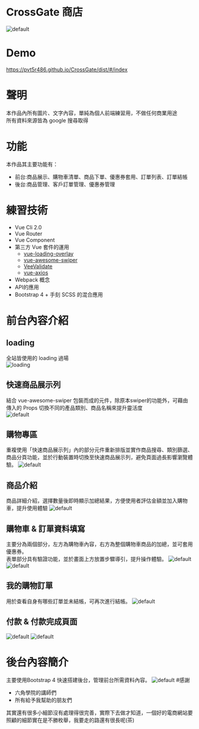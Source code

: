 # CrossGate 商店
![default](https://user-images.githubusercontent.com/41603487/50428050-a54c7200-08ee-11e9-8ac1-047a93fe2544.JPG)
# Demo
https://pvt5r486.github.io/CrossGate/dist/#/index
# 聲明
本作品內所有圖片、文字內容，單純為個人前端練習用，不做任何商業用途<br>
所有資料來源皆為 google 搜尋取得
# 功能
本作品其主要功能有：
* 前台:商品展示、購物車清單、商品下單、優惠券套用、訂單列表、訂單結帳
* 後台:商品管理、客戶訂單管理、優惠券管理
# 練習技術
* Vue Cli 2.0
* Vue Router
* Vue Component
* 第三方 Vue 套件的運用
  * [vue-loading-overlay](https://github.com/ankurk91/vue-loading-overlay)
  * [vue-awesome-swiper](https://github.com/surmon-china/vue-awesome-swiper)
  * [VeeValidate](https://baianat.github.io/vee-validate/)
  * [vue-axios](https://www.npmjs.com/package/vue-axios)
* Webpack 概念
* API的應用
* Bootstrap 4 + 手刻 SCSS 的混合應用
# 前台內容介紹
## loading
全站皆使用的 loading 過場<br>
![loading](https://user-images.githubusercontent.com/41603487/50428324-b21e9500-08f1-11e9-896b-29b9d2525ac9.gif)
## 快速商品展示列
結合 vue-awesome-swiper 包裝而成的元件，除原本swiper的功能外，可藉由傳入的 Props 切換不同的產品類別、商品名稱來提升靈活度<br>
![default](https://user-images.githubusercontent.com/41603487/50428800-37577900-08f5-11e9-8067-45cc3ea63dae.JPG)
## 購物專區
重複使用「快速商品展示列」內的部分元件重新排版並實作商品搜尋、類別篩選、商品分頁功能，並於行動裝置時切換至快速商品展示列，避免頁面過長影響瀏覽體驗。
![default](https://user-images.githubusercontent.com/41603487/50428884-d8deca80-08f5-11e9-9de1-525b9c2ec4d4.JPG)
## 商品介紹
商品詳細介紹，選擇數量後即時顯示加總結果，方便使用者評估金額並加入購物車，提升使用體驗
![default](https://user-images.githubusercontent.com/41603487/50429180-c1084600-08f7-11e9-8d75-dee2d090566d.JPG)
## 購物車 & 訂單資料填寫 
主要分為兩個部分，左方為購物車內容，右方為整個購物車商品的加總，並可套用優惠券。<br>
表單部分具有驗證功能，並於畫面上方放置步驟導引，提升操作體驗。
![default](https://user-images.githubusercontent.com/41603487/50429476-ac2cb200-08f9-11e9-9160-6d6b9a2fa343.JPG)
![default](https://user-images.githubusercontent.com/41603487/50429564-3d9c2400-08fa-11e9-85cb-a028b2009caf.JPG)
## 我的購物訂單
用於查看自身有哪些訂單並未結帳，可再次進行結帳。
![default](https://user-images.githubusercontent.com/41603487/50429736-1bef6c80-08fb-11e9-950a-7087a345974e.JPG)
## 付款 & 付款完成頁面
![default](https://user-images.githubusercontent.com/41603487/50429831-8a342f00-08fb-11e9-83d9-80f4eb20b9f8.JPG)
![default](https://user-images.githubusercontent.com/41603487/50429907-d0898e00-08fb-11e9-8e94-0a53f49763e0.JPG)
# 後台內容簡介
主要使用Bootstrap 4 快速搭建後台，管理前台所需資料內容。
![default](https://user-images.githubusercontent.com/41603487/50430077-e055a200-08fc-11e9-94f8-dcbf1b7f156c.JPG)
#感謝
* 六角學院的講師們
* 所有給予我幫助的朋友們

其實還有很多小細節沒有處理得很完善，實際下去做才知道，一個好的電商網站要照顧的細節實在是不勝枚舉，我要走的路還有很長呢(茶)
